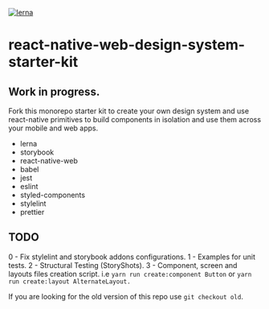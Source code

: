 [![lerna](https://img.shields.io/badge/maintained%20with-lerna-cc00ff.svg)](https://lerna.js.org/)

# react-native-web-design-system-starter-kit

## Work in progress.

Fork this monorepo starter kit to create your own design system and use react-native primitives to build components in isolation and use them across your mobile and web apps.

- lerna
- storybook
- react-native-web
- babel
- jest
- eslint
- styled-components
- stylelint
- prettier

## TODO

0 - Fix stylelint and storybook addons configurations.
1 - Examples for unit tests.
2 - Structural Testing (StoryShots).
3 - Component, screen and layouts files creation script. i.e `yarn run create:component Button` or `yarn run create:layout AlternateLayout.`

If you are looking for the old version of this repo use `git checkout old`.
